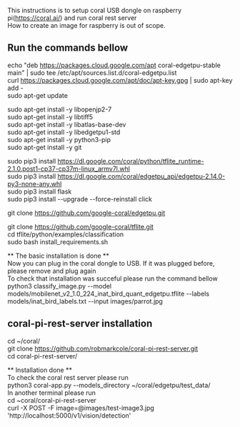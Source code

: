 This instructions is to setup coral USB dongle on raspberry pi(https://coral.ai/)  and run coral rest server  
How to create an image for raspberry is out of scope.  

Run the commands bellow  
---------------------------

echo "deb https://packages.cloud.google.com/apt coral-edgetpu-stable main" | sudo tee /etc/apt/sources.list.d/coral-edgetpu.list  
curl https://packages.cloud.google.com/apt/doc/apt-key.gpg | sudo apt-key add -  
sudo apt-get update  

sudo apt-get install -y libopenjp2-7  
sudo apt-get install -y libtiff5  
sudo apt-get install -y libatlas-base-dev  
sudo apt-get install -y libedgetpu1-std  
sudo apt-get install -y python3-pip  
sudo apt-get install -y git  

sudo pip3 install https://dl.google.com/coral/python/tflite_runtime-2.1.0.post1-cp37-cp37m-linux_armv7l.whl  
sudo pip3 install https://dl.google.com/coral/edgetpu_api/edgetpu-2.14.0-py3-none-any.whl  
sudo pip3 install flask  
sudo pip3 install --upgrade --force-reinstall click  


git clone https://github.com/google-coral/edgetpu.git  

git clone https://github.com/google-coral/tflite.git  
cd tflite/python/examples/classification  
sudo bash install_requirements.sh  

** The basic installation is done **  
Now you can plug in the coral dongle to USB. If it was plugged before, please remove and plug again  
To check that installation was succeful please run the command bellow  
python3 classify_image.py --model models/mobilenet_v2_1.0_224_inat_bird_quant_edgetpu.tflite --labels models/inat_bird_labels.txt --input images/parrot.jpg  

coral-pi-rest-server installation  
----------------------------------
cd ~/coral/  
git clone https://github.com/robmarkcole/coral-pi-rest-server.git  
cd coral-pi-rest-server/  

** Installation done **  
To check the coral rest server please run  
python3 coral-app.py --models_directory ~/coral/edgetpu/test_data/  
In another terminal please run  
cd ~coral/coral-pi-rest-server   
curl -X POST -F image=@images/test-image3.jpg 'http://localhost:5000/v1/vision/detection'  




